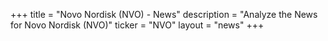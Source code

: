 +++
title = "Novo Nordisk (NVO) - News"
description = "Analyze the News for Novo Nordisk (NVO)"
ticker = "NVO"
layout = "news"
+++

